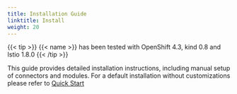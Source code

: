 ```yaml
---
title: Installation Guide
linktitle: Install
weight: 20
---
```


{{< tip >}}
    {{< name >}} has been tested with OpenShift 4.3, kind 0.8 and Istio 1.8.0
{{< /tip >}}

This guide provides detailed installation instructions, including manual setup of connectors and modules. For a default installation without customizations please refer to [Quick Start](../quickstart)
